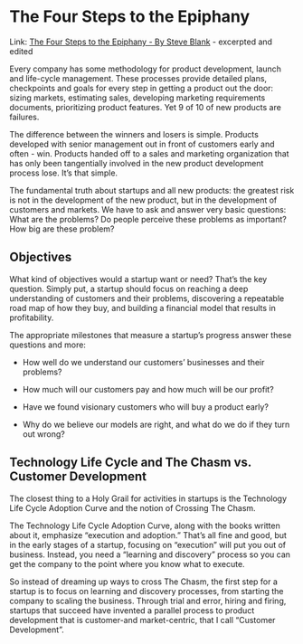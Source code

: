 # The Four Steps to the Epiphany 

Link: [The Four Steps to the Epiphany - By Steve Blank](https://web.stanford.edu/group/e145/cgi-bin/winter/drupal/upload/handouts/Four_Steps.pdf) - excerpted and edited

Every company has some methodology for product development, launch and life-cycle management. These processes provide detailed plans, checkpoints and goals for every step in getting a product out the door: sizing markets, estimating sales, developing marketing requirements documents, prioritizing product features. Yet 9 of 10 of new products are failures.

The difference between the winners and losers is simple. Products developed with senior management out in front of customers early and often - win. Products handed off to a sales and
marketing organization that has only been tangentially involved in the new product development process lose. It’s that simple. 

The fundamental truth about startups and all new products: the greatest risk is not in the development of the new product, but in the development of customers and markets. We have to ask and answer very basic questions: What are the problems? Do people perceive these problems as important? How big are these problem? 


## Objectives

What kind of objectives would a startup want or need? That’s the key question. Simply put, a startup should focus on reaching a deep understanding of customers and their problems, discovering a repeatable road map of how they buy, and building a financial model that results in profitability.

The appropriate milestones that measure a startup’s progress answer these questions and more:

  * How well do we understand our customers’ businesses and their problems?

  * How much will our customers pay and how much will be our profit?

  * Have we found visionary customers who will buy a product early? 

  * Why do we believe our models are right, and what do we do if they turn out wrong?


## Technology Life Cycle and The Chasm vs. Customer Development

The closest thing to a Holy Grail for activities in startups is the Technology Life Cycle Adoption Curve and the notion of Crossing The Chasm. 

The Technology Life Cycle Adoption Curve, along with the books written about it, emphasize “execution and adoption.” That’s all fine and good, but in the early stages of a startup, focusing on “execution” will put you out of business. Instead, you need a “learning and discovery” process so you can get the company to the point where you know what to execute.

So instead of dreaming up ways to cross The Chasm, the first step for a startup is to focus on learning and discovery processes, from starting the company to scaling the business. Through trial and error, hiring and firing, startups that succeed have invented a parallel process to product development that is customer-and market-centric, that I call “Customer Development”. 
